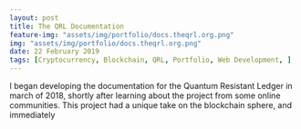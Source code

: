 ```yaml
---
layout: post
title: The QRL Documentation
feature-img: "assets/img/portfolio/docs.theqrl.org.png"
img: "assets/img/portfolio/docs.theqrl.org.png"
date: 22 February 2019
tags: [Cryptocurrency, Blockchain, QRL, Portfolio, Web Development, ]
---
```


I began developing the documentation for the Quantum Resistant Ledger in march of 2018, shortly after learning about the project from some online communities. This project had a unique take on the blockchain sphere, and immediately 
